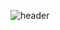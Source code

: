 ![header](https://capsule-render.vercel.app/api?type=wave&color=auto&height=300&section=header&text=JaeHyun's%%GitHub&fontSize=90)
